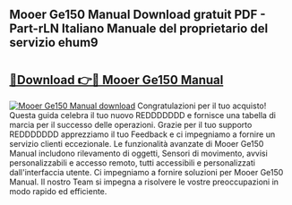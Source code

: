 ## Mooer Ge150 Manual Download gratuit PDF - Part-rLN Italiano Manuale del proprietario del servizio ehum9

# <h2><a href="http://dfaibmz.blite.top/?on=Mooer+Ge150+Manual">🔗Download 👉🔴 Mooer Ge150 Manual</a></h2>

[![Mooer Ge150 Manual download](https://i.imgur.com/lujVjoI.png)](http://dfaibmz.blite.top/?on=Mooer+Ge150+Manual)
Congratulazioni per il tuo acquisto! Questa guida celebra il tuo nuovo REDDDDDDD e fornisce una tabella di marcia per il successo delle operazioni. Grazie per il tuo supporto REDDDDDDD apprezziamo il tuo Feedback e ci impegniamo a fornire un servizio clienti eccezionale. Le funzionalità avanzate di Mooer Ge150 Manual includono rilevamento di oggetti, Sensori di movimento, avvisi personalizzabili e accesso remoto, tutti accessibili e personalizzati dall'interfaccia utente. Ci impegniamo a fornire soluzioni per Mooer Ge150 Manual. Il nostro Team si impegna a risolvere le vostre preoccupazioni in modo rapido ed efficiente.
